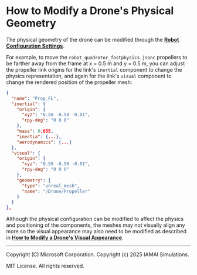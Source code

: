 # How to Modify a Drone's Physical Geometry

The physical geometry of the drone can be modified through the **[Robot Configuration Settings](config_robot.md)**.

For example, to move the `robot_quadrotor_fastphysics.jsonc` propellers to be farther away from the frame at x = 0.5 m and y = 0.5 m, you can adjust the propeller link origins for the link's `inertial` component to change the physics representation, and again for the link's `visual` component to change the rendered position of the propeller mesh:

``` json
{
  "name": "Prop_FL",
  "inertial": {
    "origin": {
      "xyz": "0.50 -0.50 -0.01",
      "rpy-deg": "0 0 0"
    },
    "mass": 0.055,
    "inertia": {...},
    "aerodynamics": {...}
  },
  "visual": {
    "origin": {
      "xyz": "0.50 -0.50 -0.01",
      "rpy-deg": "0 0 0"
    },
    "geometry": {
      "type": "unreal_mesh",
      "name": "/Drone/Propeller"
    }
  }
},
```

Although the physical configuration can be modified to affect the physics and positioning of the components, the meshes may not visually align any more so the visual appearance may also need to be modified as described in **[How to Modify a Drone's Visual Appearance](modify_drone_visual.md)**.

---

Copyright (C) Microsoft Corporation. 
Copyright (c) 2025 IAMAI Simulations.

MIT License. All rights reserved.
